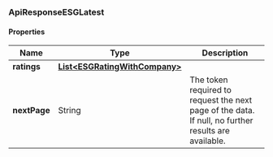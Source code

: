 
[//]: # (CLASS:ApiResponseESGLatest)

[//]: # (KIND:object)

### ApiResponseESGLatest

#### Properties

[//]: # (START_DEFINITION)

Name | Type | Description
------------ | ------------- | -------------
**ratings** | [**List&lt;ESGRatingWithCompany&gt;**](ESGRatingWithCompany.md) |  &nbsp;
**nextPage** | String | The token required to request the next page of the data. If null, no further results are available. &nbsp;

[//]: # (END_DEFINITION)


[//]: # (CONTAINED_CLASS:ESGRatingWithCompany)





